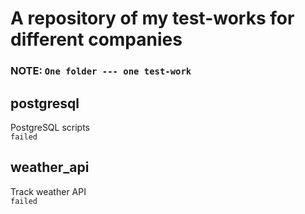 # A repository of my test-works for different companies

### NOTE: `One folder --- one test-work`

## postgresql
PostgreSQL scripts\
`failed`

## weather_api
Track weather API\
`failed`